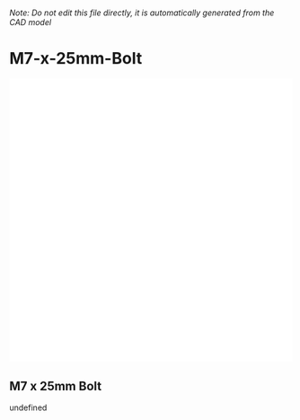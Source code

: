 ###### Note: Do not edit this file directly, it is automatically generated from the CAD model

# M7-x-25mm-Bolt

![](/project.svg)

## M7 x 25mm Bolt


undefined



